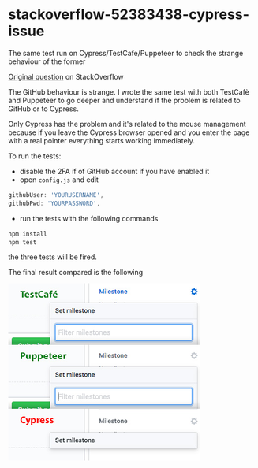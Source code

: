 # stackoverflow-52383438-cypress-issue
The same test run on Cypress/TestCafe/Puppeteer to check the strange behaviour of the former

[Original question](https://stackoverflow.com/questions/52383438/why-i-cannot-display-available-milestones-in-new-issue-form-inside-chrome-cypre?noredirect=1#comment91788007_52383438) on StackOverflow

The GitHub behaviour is strange. I wrote the same test with both TestCafè and Puppeteer to go deeper and understand if the problem is related to GitHub or to Cypress.

Only Cypress has the problem and it's related to the mouse management because if you leave the Cypress browser opened and you enter the page with a real pointer everything starts working immediately.

To run the tests:
- disable the 2FA if of GitHub account if you have enabled it
- open ```config.js``` and edit
```javascript
githubUser: 'YOURUSERNAME',
githubPwd: 'YOURPASSWORD',
```
- run the tests with the following commands
```bash
npm install
npm test
```
the three tests will be fired.

The final result compared is the following

![](screenshots-compared.jpg?raw=true)
